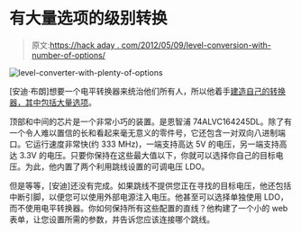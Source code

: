 # 有大量选项的级别转换

> 原文:[https://hack aday . com/2012/05/09/level-conversion-with-number-of-options/](https://hackaday.com/2012/05/09/level-conversion-with-plenty-of-options/)

![](../Images/819e510f2584a6c86d6096f1b41f8055.png "level-converter-with-plenty-of-options")

[安迪·布朗]想要一个电平转换器来统治他们所有人，所以他着手[建造自己的转换器，其中包括大量选项](http://andybrown.me.uk/ws/2012/05/07/level-converter/)。

顶部和中间的芯片是一个非常小巧的装置。是恩智浦 74ALVC164245DL。除了有一个令人难以置信的长和看起来毫无意义的零件号，它还包含一对双向八进制端口。它运行速度非常快(约 333 MHz)，一端支持高达 5V 的电压，另一端支持高达 3.3V 的电压。只要你保持在这些最大值以下，你就可以选择你自己的目标电压。为此，他内置了两个利用跳线设置的可调电压 LDO。

但是等等，[安迪]还没有完成。如果跳线不提供您正在寻找的目标电压，他还包括中断引脚，以便您可以使用外部电源注入电压。他甚至可以选择单独使用 LDO，而不使用电平转换器。你如何保持所有这些配置的直线？他构建了一个小的 web 表单，让您设置所需的参数，并告诉您应该连接哪个跳线。
